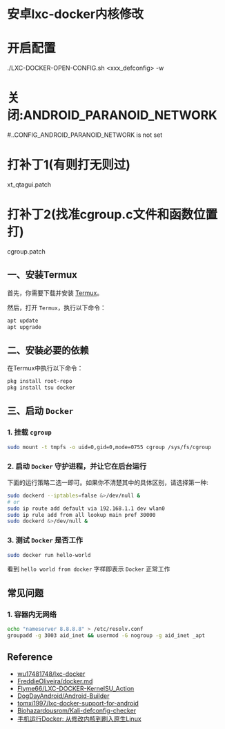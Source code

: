 # 安卓lxc-docker内核修改

# 开启配置

./LXC-DOCKER-OPEN-CONFIG.sh <xxx_defconfig> -w

# 关闭:ANDROID_PARANOID_NETWORK

#..CONFIG_ANDROID_PARANOID_NETWORK is not set

# 打补丁1(有则打无则过)
xt_qtagui.patch

# 打补丁2(找准cgroup.c文件和函数位置打)
cgroup.patch

## 一、安装Termux

首先，你需要下载并安装 [Termux](https://github.com/termux/termux-app/releases)。

然后，打开 `Termux`，执行以下命令：

```bash
apt update
apt upgrade
```

## 二、安装必要的依赖

在Termux中执行以下命令：

```bash
pkg install root-repo
pkg install tsu docker
```

## 三、启动 `Docker`

### 1. 挂载 `cgroup`

```bash
sudo mount -t tmpfs -o uid=0,gid=0,mode=0755 cgroup /sys/fs/cgroup
```

### 2. 启动 `Docker` 守护进程，并让它在后台运行

下面的运行策略二选一即可。如果你不清楚其中的具体区别，请选择第一种:

```bash
sudo dockerd --iptables=false &>/dev/null &
# or
sudo ip route add default via 192.168.1.1 dev wlan0
sudo ip rule add from all lookup main pref 30000
sudo dockerd &>/dev/null &
```

### 3. 测试 `Docker` 是否工作

```bash
sudo docker run hello-world
```

看到 `hello world from docker` 字样即表示 `Docker` 正常工作

## 常见问题

### 1. 容器内无网络

```bash
echo "nameserver 8.8.8.8" > /etc/resolv.conf
groupadd -g 3003 aid_inet && usermod -G nogroup -g aid_inet _apt
```

## Reference

- [wu17481748/lxc-docker](https://github.com/wu17481748/lxc-docker)
- [FreddieOliveira/docker.md](https://gist.github.com/FreddieOliveira/efe850df7ff3951cb62d74bd770dce27)
- [Flyme66/LXC-DOCKER-KernelSU_Action](https://github.com/Flyme66/LXC-DOCKER-KernelSU_Action)
- [DogDayAndroid/Android-Builder](https://github.com/DogDayAndroid/Android-Builder)
- [tomxi1997/lxc-docker-support-for-android](https://github.com/tomxi1997/lxc-docker-support-for-android)
- [Biohazardousrom/Kali-defconfig-checker](https://github.com/Biohazardousrom/Kali-defconfig-checker)
- [手机运行Docker: 从修改内核到刷入原生Linux](https://yzddmr6.com/posts/android-run-docker/)
